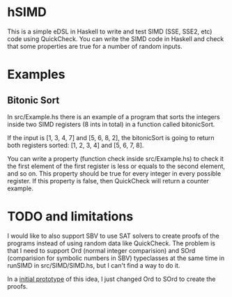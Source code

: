 # hSIMD 

This is a simple eDSL in Haskell to write and test SIMD (SSE, SSE2, etc) code
using QuickCheck. You can write the SIMD code in Haskell and check that some
properties are true for a number of random inputs.


# Examples


## Bitonic Sort


In src/Example.hs there is an example of a program that sorts the integers
inside two SIMD registers (8 ints in total) in a function called bitonicSort.

If the input is [1, 3, 4, 7] and [5, 6, 8, 2], the bitonicSort is going to return
both registers sorted: [1, 2, 3, 4] and [5, 6, 7, 8].


You can write a property (function check inside src/Example.hs) to check it the
first element of the first register is less or equals to the second element, and
so on. This property should be true for every integer in every possible
register. If this property is false, then QuickCheck will return a counter
example.


# TODO and limitations


I would like to also support SBV to use SAT solvers to create proofs of the
programs instead of using random data like QuickCheck. The problem is that I
need to support Ord (normal integer comparision) and SOrd (comparision for
symbolic numbers in SBV) typeclasses at the same time in runSIMD in
src/SIMD/SIMD.hs, but I can't find a way to do it.

In a [initial
prototype](https://gist.github.com/fgaray/974f9573387fb23bd3023bdd434bd00e) of
this idea, I just changed Ord to SOrd to create the proofs.
